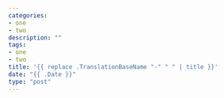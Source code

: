 ```yaml
---
categories:
- one
- two
description: ""
tags:
- one
- two
title: '{{ replace .TranslationBaseName "-" " " | title }}'
date: "{{ .Date }}"
type: "post"
---
```

